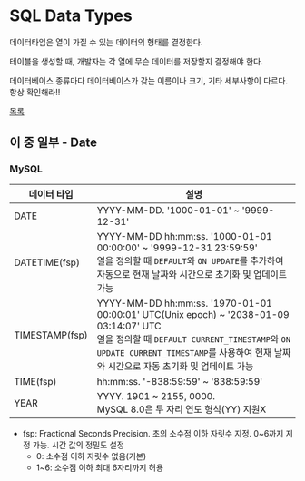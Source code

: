 # SQL Data Types
데이터타입은 열이 가질 수 있는 데이터의 형태를 결정한다.

테이블을 생성할 때, 개발자는 각 열에 무슨 데이터를 저장할지 결정해야 한다.

데이터베이스 종류마다 데이터베이스가 갖는 이름이나 크기, 기타 세부사항이 다르다. 항상 확인해라!!

[목록](https://www.w3schools.com/sql/sql_datatypes.asp)

## 이 중 일부 - Date
### MySQL
|데이터 타입	|설명	|
|-----------|-------|
| DATE			| YYYY-MM-DD. '1000-01-01' ~ '9999-12-31' |
| DATETIME(fsp)	| YYYY-MM-DD hh:mm:ss. '1000-01-01 00:00:00' ~ '9999-12-31 23:59:59'<br>열을 정의할 때 `DEFAULT`와 `ON UPDATE`를 추가하여 자동으로 현재 날짜와 시간으로 초기화 및 업데이트 가능 |
| TIMESTAMP(fsp)| YYYY-MM-DD hh:mm:ss. '1970-01-01 00:00:01' UTC(Unix epoch) ~ '2038-01-09 03:14:07' UTC<br>열을 정의할 때 `DEFAULT CURRENT_TIMESTAMP`와 `ON UPDATE CURRENT_TIMESTAMP`를 사용하여 현재 날짜와 시간으로 자동 초기화 및 업데이트 가능 |
| TIME(fsp)		| hh:mm:ss. '-838:59:59' ~ '838:59:59' |
| YEAR			| YYYY. 1901 ~ 2155, 0000.<br>MySQL 8.0은 두 자리 연도 형식(YY) 지원X |

* fsp: Fractional Seconds Precision. 초의 소수점 이하 자릿수 지정. 0~6까지 지정 가능. 시간 값의 정밀도 설정
  * 0: 소수점 이하 자릿수 없음(기본)
  * 1~6: 소수점 이하 최대 6자리까지 허용
